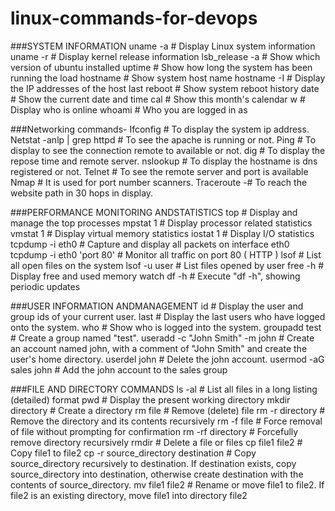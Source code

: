 # linux-commands-for-devops


###SYSTEM INFORMATION
uname -a # Display Linux system information
uname -r # Display kernel release information
lsb_release -a # Show which version of ubuntu installed
uptime # Show how long the system has been running the load
hostname # Show system host name
hostname -I # Display the IP addresses of the host
last reboot # Show system reboot history
date # Show the current date and time
cal # Show this month's calendar
w # Display who is online
whoami # Who you are logged in as

###Networking commands-
Ifconfig # To display the system ip address.
Netstat -anlp | grep httpd # To see the apache is running or not.
Ping <hostname> # To display to see the connection remote to available or not.
dig <hostname> # To display the repose time and remote server.
nslookup <hostname> # To display the hostname is dns registered or not.
Telnet <hostname portnum> # To see the remote server and port is available
Nmap <hostname> # It is used for port number scanners.
Traceroute <hostname> -# To reach the website path in 30 hops in display.

###PERFORMANCE MONITORING ANDSTATISTICS
top # Display and manage the top processes
mpstat 1 # Display processor related statistics
vmstat 1 # Display virtual memory statistics
iostat 1 # Display I/O statistics
tcpdump -i eth0 # Capture and display all packets on interface eth0 tcpdump -i eth0 'port 80' # Monitor all traffic on port 80 ( HTTP )
lsof # List all open files on the system
lsof -u user # List files opened by user
free -h # Display free and used memory
watch df -h # Execute "df -h", showing periodic updates

###USER INFORMATION ANDMANAGEMENT
id # Display the user and group ids of your current user.
last # Display the last users who have logged onto the system.
who # Show who is logged into the system.
groupadd test # Create a group named "test".
useradd -c "John Smith" -m john # Create an account named john, with a
comment of "John Smith" and create the user's home directory.
userdel john # Delete the john account.
usermod -aG sales john # Add the john account to the sales group

###FILE AND DIRECTORY COMMANDS
ls -al # List all files in a long listing (detailed) format
pwd # Display the present working directory
mkdir directory # Create a directory
rm file # Remove (delete) file
rm -r directory # Remove the directory and its contents recursively
rm -f file # Force removal of file without prompting for confirmation
rm -rf directory # Forcefully remove directory recursively
rmdir # Delete a file or files
cp file1 file2 # Copy file1 to file2
cp -r source_directory destination # Copy source_directory recursively to destination.
If destination exists, copy source_directory into destination, otherwise create destination with the contents of source_directory.
mv file1 file2 # Rename or move file1 to file2. If file2 is an existing directory, move file1 into directory file2
